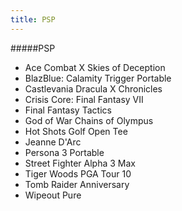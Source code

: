 ```yaml
---
title: PSP
---
```


#####PSP

- Ace Combat X Skies of Deception
- BlazBlue: Calamity Trigger Portable
- Castlevania Dracula X Chronicles
- Crisis Core: Final Fantasy VII
- Final Fantasy Tactics
- God of War Chains of Olympus
- Hot Shots Golf Open Tee
- Jeanne D'Arc
- Persona 3 Portable
- Street Fighter Alpha 3 Max
- Tiger Woods PGA Tour 10
- Tomb Raider Anniversary
- Wipeout Pure
